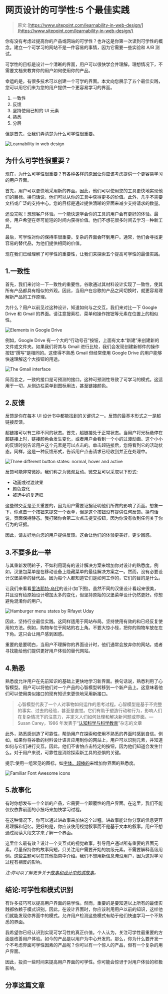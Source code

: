 # 网页设计的可学性:5 个最佳实践

> 原文:[https://www.sitepoint.com/learnability-in-web-design/](https://www.sitepoint.com/learnability-in-web-design/)

你有没有考虑过提高你的产品或网站的可学性？也许这是你第一次读到可学性的概念。建立一个可学习的网站不是一件容易的事情，因为它需要一些实验和 A/B 测试。

可学性的目标是设计一个清晰的界面，用户可以很快学会并理解。理想情况下，不需要文档来教育你的用户如何使用你的产品。

幸运的是，有很多技术可以创建一个可学的界面。本文向您展示了五个最佳实践，您可以用它们来为您的用户提供一个更容易学习的界面。

1.  一致性
2.  反馈
3.  坚持使用已知的 UI 元素
4.  熟悉
5.  分层

但是首先，让我们弄清楚为什么可学性很重要。

![Learnability in web design](../Images/74654cc95566d85d7720be7453a00c75.png)

## 为什么可学性很重要？

现在，为什么可学性很重要？有各种各样的原因让你应该考虑提供一个更容易学习的用户界面。

首先，用户可以更快地采用新的界面。因此，他们可以使用您的工具更快地实现他们的目标。换句话说，他们可以从你的工具中获得更多的价值。此外，几乎不需要文档或广泛的支持中心。您的目标是通过提供清晰的界面来减少支持请求的数量。

还没完呢！想想客户体验。一个能快速学会你的工具的用户会有更好的体验。最终，用户希望在尽可能短的时间内获得价值。他们不想花很多时间去学习一种新工具。

最后，可学性对你的保持率很重要。复杂的界面会吓到用户。通常，他们会寻找更容易的替代品，为他们提供相同的价值。

现在我们已经理解了可学性的重要性，让我们来探索五个提高可学性的最佳实践。

## 1.一致性

首先，我们来讨论一下一致性的重要性。谷歌通过其材料设计实现了一致性，使其所有产品都具有相似的外观。因此，当用户在谷歌的产品之间切换时，就更容易理解新产品的工作原理。

为什么？用户以前见过这种设计，知道如何与之交互。我们来对比一下 Google Drive 和 Gmail 的界面。请注意搜索栏、菜单和操作按钮等元素在位置上的相似性。

![Elements in Google Drive](../Images/45f00e0e64c2d25fc7a7e5c0a9105381.png)

例如，Google Drive 有一个大的“行动号召”按钮，上面有文本“新建”来创建新的文件或文件夹。如果我们将其与 Gmail 进行比较，我们会发现创建新邮件的操作按钮“撰写”是相同的。这使得不熟悉 Gmail 但经常使用 Google Drive 的用户能够快速理解这个大按钮的用途。

![The Gmail interface](../Images/ac8060b1455b9581a296e4e15f5348d5.png)

简而言之，一致的接口是可预测的接口。这种可预测性导致了可学习的模式。这适用于一切，从侧边栏菜单到图标用法，甚至链接颜色。

## 2.反馈

反馈是你在每本 UI 设计书中都能找到的关键词之一。反馈的最基本形式之一是超链接反馈。

超链接可以有三种不同的状态。首先，超链接处于正常状态。当用户将光标悬停在超链接上时，链接颜色会发生变化，或者用户会看到一个小的过渡动画。这个小小的反馈时刻告诉用户这个元素是可以点击的。单击超链接后，您将看到它的活动状态。同样，这是一种反馈形式，告诉用户点击请求已经收到并正在处理中。

![Three different button states: normal, hover and active](../Images/ce9be12c9271078e413301cdab4be0ec.png)

反馈可能非常微妙。我们称之为微观互动。微交互可以采取以下形式:

*   动画或过渡效果
*   颜色变化
*   被选中的复选框

这些微交互是至关重要的，因为用户需要证据证明他们所做的影响了页面。想象一下，你点击一个按钮来提交一个表单，但是这个按钮没有提供任何反馈。换句话说，页面保持静态。我打赌你会第二次点击提交按钮，因为你没有收到任何关于你行为的证据。

因此，请友好地向您的用户提供反馈。这会让他们的体验更美好，更少困惑。

## 3.不要多此一举

与其重新发明轮子，不如利用现有的设计解决方案来增加你对设计的熟悉度。例如，汉堡包菜单是在移动设备上隐藏菜单的最佳解决方案之一。然而，没有必要设计汉堡菜单的替代品，因为每个人都知道它们是如何工作的，它们的目的是什么。

让我们来看看[里法耶特·乌代](https://dribbble.com/shots/4112206-Hamburger-Filter-Transition)的设计(如下图)。虽然不同的汉堡设计看起来很美，并且没有给原始设计增加太多的变化，但坚持原始的汉堡菜单设计仍然更好。你想避免混淆你的用户。

![Hamburger menu states by Rifayet Uday](../Images/b51456bdc3dff5e310faa06cfc819dd1.png)

因此，坚持行业最佳实践。这同样适用于网站布局。坚持使用有效的和已经反复使用的方法。例如，购物车位于网站的右上角。不要大惊小怪，把你的购物车放在左下角。这只会让用户感到困惑。

重要的是要明白，当用户不理解你的界面设计时，他们通常会放弃你的网站，或者寻找能给他们提供更好用户体验的替代网站。

## 4.熟悉

熟悉度允许用户在先前知识的基础上更快地学习新界面。换句话说，熟悉利用了心智模型。用户可以将他们对一个产品的心智模型转移到一个新产品上。这意味着他们可以使用类似接口的现有知识来更快地采用新接口。

> 心智模型代表了一个人对事物如何运作的思考过程。心智模型是基于不完整的事实、过去的经验，甚至是直觉。它们有助于塑造行动和行为，影响人们在复杂情况下的注意力，并定义人们如何处理和解决新问题或界面。— Susan Carey，1986 年发表于“[认知科学与科学教育](https://psycnet.apa.org/record/1987-08644-001)”杂志的文章

此外，熟悉感创造了可靠性，帮助用户在探索和使用不熟悉的界面时感到自信。例如，如果你将谷歌的材料设计语言应用到你的网站上，用户可以识别元素，并知道如何与它们进行交互。因此，他们不害怕点击特定的按钮，因为他们知道会发生什么。对于用户来说，可靠性是消除探索新工具的恐惧的关键。

提示:使用一组常见的图标，如[字体、超棒的](https://fontawesome.com/icons?d=gallery)来增加你界面的熟悉度。

![Familiar Font Awesome icons](../Images/c774c5ffce68b52c2e9be8a682ba1242.png)

## 5.故事化

有时你想发布一个全新的产品，它需要一个颠覆性的用户界面。在这里，我们不能仅仅依靠前面的小技巧来加快学习过程。

在这种情况下，你可以通过讲故事来加快这个过程。讲故事能让你分享的信息更容易理解和记忆。更好的是，你应该使用视觉叙事而不是基于文本的叙事。用户不想通过阅读大段文字来了解一个界面。

这里什么最有效？设计一个交互式的视觉故事，引导用户通过所有重要的界面元素。尽量保持你的故事简短，只关注用户需要开始的初级元素。不需要解释高级用例。这些主题可以在其他指南中介绍。我们不想用新信息淹没用户，因为这对学习过程有相反的影响。

*注:你可以了解更多关于[故事和设计中的讲故事](https://uxdesign.cc/stories-and-storytelling-in-design-bfae7694f12a)。*

## 结论:可学性和模式识别

有许多技巧可以提高用户界面的易学性。然而，重要的是要知道以上所有的最佳实践都依赖于模式识别。因此，在设计界面时，你应该利用用户以前的知识，这样他们就能发现你界面中的模式。允许用户检测这些模式有助于他们快速学习一个不熟悉的界面。

我希望你已经认识到实现可学习性的真正价值。个人认为，关注可学性最重要的方面是改善用户体验。如今的产品是以用户为中心开发的。那么，你为什么要开发一个不考虑界面可学性因素的产品呢？你可以有一个惊人的产品，但有一个复杂的用户界面。

因此，投资一些时间来提高用户界面的可学性。你可能会惊讶于对用户体验的积极影响。

## 分享这篇文章